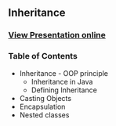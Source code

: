 ## Inheritance
### [View Presentation online](https://rawgit.com/TelerikAcademy/SchoolAcademy/master/2015-11-Java-OOP/05.%20Inheritance/slides/index.html)
### Table of Contents
* Inheritance - OOP principle
  * Inheritance in Java
  * Defining Inheritance
* Casting Objects
* Encapsulation
* Nested classes